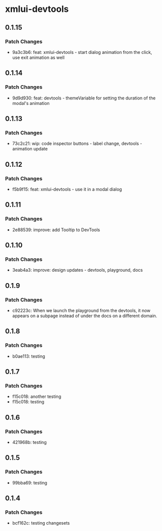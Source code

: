 # xmlui-devtools

## 0.1.15

### Patch Changes

- 9a3c3b6: feat: xmlui-devtools - start dialog animation from the click, use exit animation as well

## 0.1.14

### Patch Changes

- 9d9d930: feat: devtools - themeVariable for setting the duration of the modal's animation

## 0.1.13

### Patch Changes

- 73c2c21: wip: code inspector buttons - label change, devtools - animation update

## 0.1.12

### Patch Changes

- f5b9f15: feat: xmlui-devtools - use it in a modal dialog

## 0.1.11

### Patch Changes

- 2e88539: improve: add Tooltip to DevTools

## 0.1.10

### Patch Changes

- 3eab4a3: improve: design updates - devtools, playground, docs

## 0.1.9

### Patch Changes

- c92223c: When we launch the playground from the devtools, it now appears on a subpage instead of under the docs on a different domain.

## 0.1.8

### Patch Changes

- b0ae113: testing

## 0.1.7

### Patch Changes

- f15c018: another testing
- f15c018: testing

## 0.1.6

### Patch Changes

- 421968b: testing

## 0.1.5

### Patch Changes

- 99bba69: testing

## 0.1.4

### Patch Changes

- bcf162c: testing changesets
